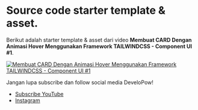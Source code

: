 # Source code starter template & asset.

Berikut adalah starter template & asset dari video **Membuat CARD Dengan Animasi Hover Menggunakan Framework TAILWINDCSS - Component UI #1**.

<a href="https://www.youtube.com/watch?v=9yPsxn_f0Es">
    <img align="center" src="https://img.youtube.com/vi/9yPsxn_f0Es/maxresdefault.jpg" alt="Membuat CARD Dengan Animasi Hover Menggunakan Framework TAILWINDCSS - Component UI #1">
</a>

Jangan lupa subscribe dan follow social media DeveloPow!

-   [Subscribe YouTube](https://www.youtube.com/channel/UChTEy7EAeKJVvcK1GkmHpJA?sub_confirmation=1)
-   [Instagram](https://www.instagram.com/developow/)
